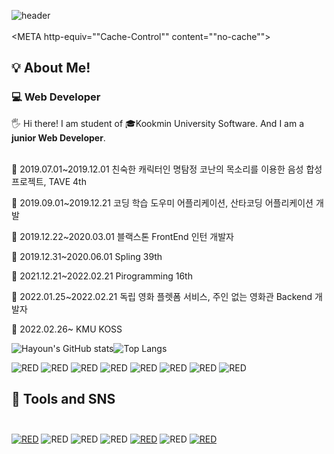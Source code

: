 

![header](https://capsule-render.vercel.app/api?type=transparent&fontColor=703ee5&text=Welcome&height=150&fontSize=60&desc=hayoun_Song%20Github%20&descAlignY=75&descAlign=60)
<br></br>
<META http-equiv=""Cache-Control"" content=""no-cache"">
<h2>💡 About Me!  </h2>
<h3>💻 Web Developer</h3>
<h>🖐 Hi there! I am student of 🎓Kookmin University Software. And I am a <b>junior Web Developer</b>.  <br></br></h>

<d>🐶 2019.07.01~2019.12.01 친숙한 캐릭터인 명탐정 코난의 목소리를 이용한 음성 합성 프로젝트, TAVE 4th</d>

<d>🐤 2019.09.01~2019.12.21 코딩 학습 도우미 어플리케이션, 산타코딩 어플리케이션 개발</d>

<d>🐴 2019.12.22~2020.03.01 블랙스톤 FrontEnd 인턴 개발자 </d>

<d>🐧 2019.12.31~2020.06.01 Spling 39th </d>

<d>🐠 2021.12.21~2022.02.21 Pirogramming 16th </d>

<d>🐔 2022.01.25~2022.02.21 독립 영화 플렛폼 서비스, 주인 없는 영화관 Backend 개발자 </d>

<d>🦆 2022.02.26~ KMU KOSS </d>

<d></d>


![Hayoun's GitHub stats](https://github-readme-stats.vercel.app/api?username=hayounSong1&show_icons=true&count_private=true)![Top Langs](https://github-readme-stats.vercel.app/api/top-langs/?username=hayounSong&layout=compact&exclude_repo=WebCardGame,20181633asssignment)



<div>
<img alt="RED" src ="https://img.shields.io/badge/Python-blue.svg?&style=for-the-badge&logo=Python&logoColor=white"/>
<img alt="RED" src ="https://img.shields.io/badge/Django-092E20.svg?&style=for-the-badge&logo=Django&logoColor=white"/>
<img alt="RED" src ="https://img.shields.io/badge/JAVA-004027.svg?&style=for-the-badge&logo=Jameson&logoColor=white"/>
<img alt="RED" src ="https://img.shields.io/badge/REACT-61DAFB.svg?&style=for-the-badge&logo=React&logoColor=white"/>
<img alt="RED" src ="https://img.shields.io/badge/SPRING-6DB33F.svg?&style=for-the-badge&logo=Spring&logoColor=white"/>
<img alt="RED" src ="https://img.shields.io/badge/JAVASCRIPT-F7DF1E.svg?&style=for-the-badge&logo=JavaScript&logoColor=white"/>
<img alt="RED" src ="https://img.shields.io/badge/HTML5-E34F26.svg?&style=for-the-badge&logo=CSS3&logoColor=white"/>
<img alt="RED" src ="https://img.shields.io/badge/CSS3-1572B6.svg?&style=for-the-badge&logo=HTML5&logoColor=white"/>
</div>

<h2>📝 Tools and SNS<br></br> </h2>


<div>
<a href="https://github.com/hayounSong/"><img alt="RED" src ="https://img.shields.io/badge/Github-181717.svg?&style=for-the-badge&logo=GitHub&logoColor=white"/></a>
<img alt="RED" src ="https://img.shields.io/badge/Adobe%20XD-FF61F6.svg?&style=for-the-badge&logo=Adobe%20XD&logoColor=white"/>
<img alt="RED" src ="https://img.shields.io/badge/Firebase-FFCA28.svg?&style=for-the-badge&logo=Firebase&logoColor=white"/>
<img alt="RED" src ="https://img.shields.io/badge/Notion-000000.svg?&style=for-the-badge&logo=Notion&logoColor=white"/>
<a href="https://blog.naver.com/fishingest"><img alt="RED" src ="https://img.shields.io/badge/BLOG-03C75A.svg?&style=for-the-badge&logo=Naver&logoColor=white"/></a>
<img alt="RED" src ="https://img.shields.io/badge/fishingest@kookmin.ac.kr-EA4335.svg?&style=for-the-badge&logo=Gmail&logoColor=white"/>
<a href="https://www.instagram.com/hayoun_song/"><img alt="RED" src ="https://img.shields.io/badge/Instagram-E4405F.svg?&style=for-the-badge&logo=Instagram&logoColor=white"/></a>

</div>

<!--



**hayounSong/hayounSong** is a ✨ _special_ ✨ repository because its `README.md` (this file) appears on your GitHub profile.

Here are some ideas to get you started:

- 🔭 I’m currently working on ...
- 🌱 I’m currently learning ...
- 👯 I’m looking to collaborate on ...
- 🤔 I’m looking for help with ...
- 💬 Ask me about ...
- 📫 How to reach me: ...ㅁㄴㅇㄹㅁ
- 😄 Pronouns: ...
- ⚡ Fun fact: ...
-->
